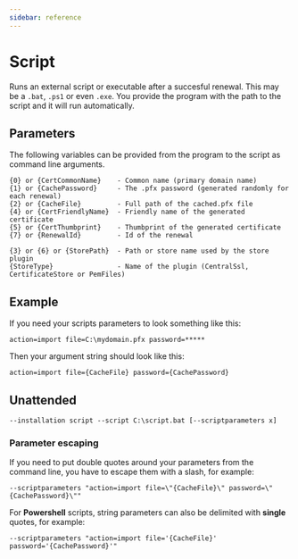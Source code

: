 ```yaml
---
sidebar: reference
---
```


# Script
Runs an external script or executable after a succesful renewal. This may be a `.bat`, `.ps1` or even `.exe`.
You provide the program with the path to the script and it will run automatically.

## Parameters
The following variables can be provided from the program to the script as command line arguments.

```
{0} or {CertCommonName}    - Common name (primary domain name)
{1} or {CachePassword}     - The .pfx password (generated randomly for each renewal)
{2} or {CacheFile}         - Full path of the cached.pfx file
{4} or {CertFriendlyName}  - Friendly name of the generated certificate
{5} or {CertThumbprint}    - Thumbprint of the generated certificate
{7} or {RenewalId}         - Id of the renewal

{3} or {6} or {StorePath}  - Path or store name used by the store plugin
{StoreType}                - Name of the plugin (CentralSsl, CertificateStore or PemFiles)
```

## Example
If you need your scripts parameters to look something like this:

`action=import file=C:\mydomain.pfx password=*****`

Then your argument string should look like this:

`action=import file={CacheFile} password={CachePassword}`

## Unattended 
`--installation script --script C:\script.bat [--scriptparameters x]`

### Parameter escaping
If you need to put double quotes around your parameters from the command line, you have to escape them with a slash, for example:

`--scriptparameters "action=import file=\"{CacheFile}\" password=\"{CachePassword}\""`

For **Powershell** scripts, string parameters can also be delimited with **single** quotes, for example:

`--scriptparameters "action=import file='{CacheFile}' password='{CachePassword}'"`
